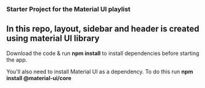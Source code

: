 ### Starter Project for the Material UI playlist

## In this repo, layout, sidebar and header is created using material UI library

Download the code & run **npm install** to install dependencies before starting the app.

You'll also need to install Material UI as a dependency. To do this run **npm install @material-ui/core**
